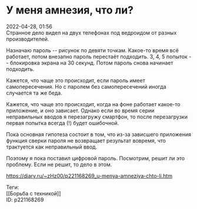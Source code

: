 У меня амнезия, что ли?
========================

   
 2022-04-28, 01:56   
  Странное дело видел на двух телефонах под ведроидом от разных производителей.   
   
 Назначаю пароль -- рисунок по девяти точкам. Какое-то время всё работает, потом внезапно пароль перестаёт подходить. 3, 4, 5 попыток -- блокировка экрана на 30 секунд. Потом пароль снова начинает подходить.   
   
 Кажется, что чаще это происходит, если пароль имеет самопересечения. Но с паролем без самопересечений иногда случается та же беда.   
   
 Кажется, что чаще это происходит, когда на фоне работает какое-то приложение, и оно зависает. Однако если во время серии неправильных вводов я перезагружу смартфон, то после перезагрузки первая попытка всегда (!) будет ошибочной.   
   
 Пока основная гипотеза состоит в том, что из-за зависшего приложения функция сверки пароля не возвращает результат вовремя, что трактуется как неправильный ввод.   
   
 Поэтому я пока поставил цифровой пароль. Посмотрим, решит ли это проблему. Если не решит, то дело в этом.   
    
 <https://diary.ru/~zHz00/p221168269_u-menya-amneziya-chto-li.htm>   
   
 Теги:   
 [[Борьба с техникой]]   
 ID: p221168269